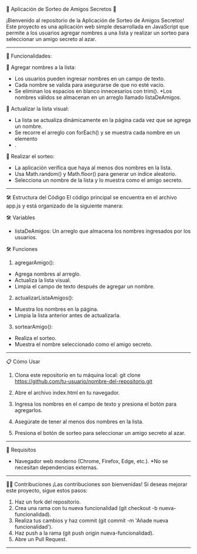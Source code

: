 🎉 Aplicación de Sorteo de Amigos Secretos 🎉

¡Bienvenido al repositorio de la Aplicación de Sorteo de Amigos Secretos! 
Este proyecto es una aplicación web simple desarrollada en JavaScript que 
permite a los usuarios agregar nombres a una lista y realizar un sorteo para 
seleccionar un amigo secreto al azar.

------------------------------------------------------------------------------

🚀 Funcionalidades: 

🚀 Agregar nombres a la lista:

* Los usuarios pueden ingresar nombres en un campo de texto.
* Cada nombre se valida para asegurarse de que no esté vacío.
* Se eliminan los espacios en blanco innecesarios con trim().
*Los nombres válidos se almacenan en un arreglo llamado listaDeAmigos.

🚀 Actualizar la lista visual:
* La lista se actualiza dinámicamente en la página cada vez que se agrega un nombre.
* Se recorre el arreglo con forEach() y se muestra cada nombre en un elemento <li>.

🚀 Realizar el sorteo:

* La aplicación verifica que haya al menos dos nombres en la lista.
* Usa Math.random() y Math.floor() para generar un índice aleatorio.
* Selecciona un nombre de la lista y lo muestra como el amigo secreto.
  
------------------------------------------------------------------------------

🛠️ Estructura del Código
El código principal se encuentra en el archivo app.js y está organizado de la siguiente manera:

🛠️ Variables
* listaDeAmigos: Un arreglo que almacena los nombres ingresados por los usuarios.

🛠️ Funciones

1. agregarAmigo():

* Agrega nombres al arreglo.
* Actualiza la lista visual.
* Limpia el campo de texto después de agregar un nombre.

2. actualizarListaAmigos():

* Muestra los nombres en la página.
* Limpia la lista anterior antes de actualizarla.

3. sortearAmigo():

* Realiza el sorteo.
* Muestra el nombre seleccionado como el amigo secreto.

------------------------------------------------------------------------------

📋 Cómo Usar

1. Clona este repositorio en tu máquina local:
   git clone https://github.com/tu-usuario/nombre-del-repositorio.git

2. Abre el archivo index.html en tu navegador.
3. Ingresa los nombres en el campo de texto y presiona el botón para agregarlos.
4. Asegúrate de tener al menos dos nombres en la lista.
5. Presiona el botón de sorteo para seleccionar un amigo secreto al azar.

------------------------------------------------------------------------------
📌 Requisitos

* Navegador web moderno (Chrome, Firefox, Edge, etc.).
*No se necesitan dependencias externas.

------------------------------------------------------------------------------

🧑‍💻 Contribuciones
¡Las contribuciones son bienvenidas! Si deseas mejorar este proyecto, sigue estos pasos:

1. Haz un fork del repositorio.
2. Crea una rama con tu nueva funcionalidad (git checkout -b nueva-funcionalidad).
3. Realiza tus cambios y haz commit (git commit -m 'Añade nueva funcionalidad').
4. Haz push a la rama (git push origin nueva-funcionalidad).
5. Abre un Pull Request.

------------------------------------------------------------------------------






